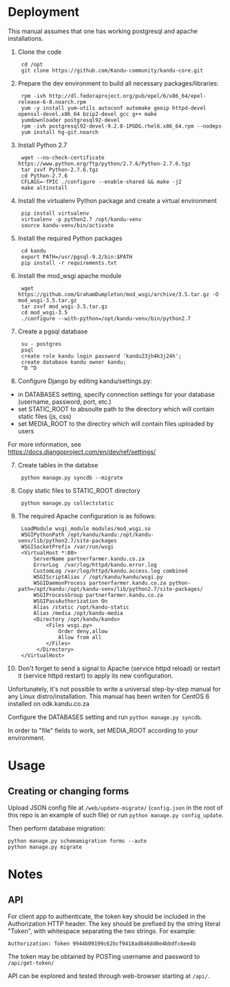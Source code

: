 # Deployment

This manual assumes that one has working postgresql and apache installations.

1. Clone the code

		cd /opt
		git clone https://github.com/Kandu-community/kandu-core.git

2. Prepare the dev environment to build all necessary packages/libraries:

		rpm -ivh http://dl.fedoraproject.org/pub/epel/6/x86_64/epel-release-6-8.noarch.rpm
		yum -y install yum-utils autoconf automake geoip httpd-devel openssl-devel.x86_64 bzip2-devel gcc g++ make
		yumdownloader postgresql92-devel
		rpm -ivh postgresql92-devel-9.2.8-1PGDG.rhel6.x86_64.rpm --nodeps
		yum install hg-git.noarch

2. Install Python 2.7

		wget --no-check-certificate https://www.python.org/ftp/python/2.7.6/Python-2.7.6.tgz
		tar zxvf Python-2.7.6.tgz
		cd Python-2.7.6
		CFLAGS=-fPIC ./configure --enable-shared && make -j2
		make altinstall

2. Install the virtualenv Python package and create a virtual environment

		pip install virtualenv
		virtualenv -p python2.7 /opt/kandu-venv
		source kandu-venv/bin/activate

3. Install the required Python packages

		cd kandu
		export PATH=/usr/pgsql-9.2/bin:$PATH
		pip install -r requirements.txt

4. Install the mod_wsgi apache module

		wget https://github.com/GrahamDumpleton/mod_wsgi/archive/3.5.tar.gz -O mod_wsgi-3.5.tar.gz
		tar zxvf mod_wsgi-3.5.tar.gz
		cd mod_wsgi-3.5
		./configure --with-python=/opt/kandu-venv/bin/python2.7

5. Create a pgsql database

		su - postgres
		psql
		create role kandu login password 'kandu23jh4k3j24h';
		create database kandu owner kandu;
		^D ^D

6. Configure Django by editing kandu/settings.py:
  * in DATABASES setting, specify connection settings for your database (username, password, port, etc.)
  * set STATIC_ROOT to absoulte path to the directory which will contain static files (js, css)
  * set MEDIA_ROOT to the directiry which will contain files uploaded by users

  For more information, see https://docs.djangoproject.com/en/dev/ref/settings/

7. Create tables in the databse

		python manage.py syncdb --migrate

7. Copy static files to STATIC_ROOT directory

		python manage.py collectstatic

7. The required Apache configuration is as follows:

		LoadModule wsgi_module modules/mod_wsgi.so
		WSGIPythonPath /opt/kandu/kandu:/opt/kandu-venv/lib/python2.7/site-packages
		WSGISocketPrefix /var/run/wsgi
		<VirtualHost *:80>
			ServerName partnerfarmer.kandu.co.za
			ErrorLog  /var/log/httpd/kandu.error.log
			CustomLog /var/log/httpd/kandu.access.log combined
			WSGIScriptAlias / /opt/kandu/kandu/wsgi.py
			WSGIDaemonProcess partnerfarmer.kandu.co.za python-path=/opt/kandu:/opt/kandu-venv/lib/python2.7/site-packages/
			WSGIProcessGroup partnerfarmer.kandu.co.za
			WSGIPassAuthorization On
			Alias /static /opt/kandu-static
			Alias /media /opt/kandu-media
			<Directory /opt/kandu/kandu>
				<Files wsgi.py>
					Order deny,allow
					Allow from all
				</Files>
			 </Directory>
		</VirtualHost>

8. Don't forget to send a signal to Apache (service httpd reload) or restart it
(service httpd restart) to apply its new configuration.

Unfortunately, it's not possible to write a universal
step-by-step manual for any Linux distro/installation.
This manual has been writen for CentOS 6 installed on odk.kandu.co.za

Configure the DATABASES setting and run `python manage.py syncdb`.

In order to "file" fields to work, set MEDIA_ROOT according to your environment.

# Usage

## Creating or changing forms

Upload JSON config file at `/web/update-migrate/` (`config.json` in the root of this repo is an example of such file) or run `python manage.py config_update`.

Then perform database migration:

	python manage.py schemamigration forms --auto
	python manage.py migrate

# Notes

## API

For client app to authenticate, the token key should be included in the Authorization HTTP header. The key should be prefixed by the string literal "Token", with whitespace separating the two strings. For example:

	Authorization: Token 9944b09199c62bcf9418ad846dd0e4bbdfc6ee4b

The token may be obtained by POSTing username and password to `/api/get-token/`

API can be explored and tested through web-browser starting at `/api/`.
